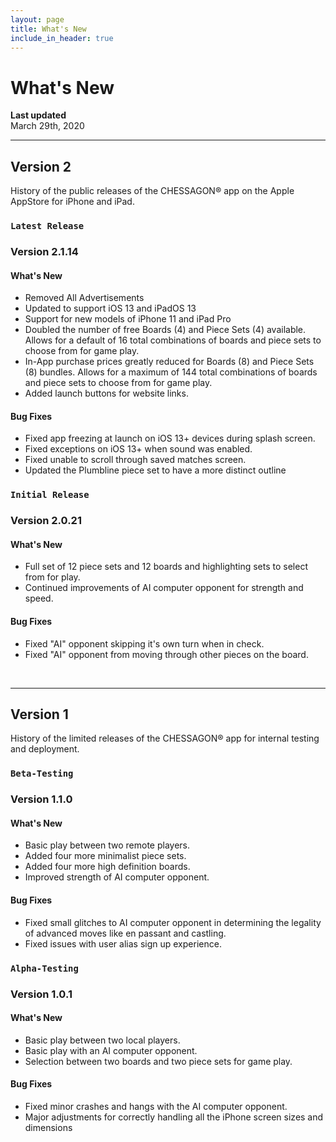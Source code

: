 ```yaml
---
layout: page
title: What's New
include_in_header: true
---
```


# What's New

**Last updated**  
March 29th, 2020

________

## **Version 2**
History of the public releases of the CHESSAGON® app on the Apple AppStore for iPhone and iPad.

### `Latest Release`
### **Version 2.1.14**
#### What's New
- Removed All Advertisements
- Updated to support iOS 13 and iPadOS 13
- Support for new models of iPhone 11 and iPad Pro
- Doubled the number of free Boards (4) and Piece Sets (4) available. Allows for a default of 16 total combinations of boards and piece sets to choose from for game play.
- In-App purchase prices greatly reduced for Boards (8) and Piece Sets (8) bundles. Allows for a maximum of 144 total combinations of boards and piece sets to choose from for game play.
- Added launch buttons for website links.

#### Bug Fixes
- Fixed app freezing at launch on iOS 13+ devices during splash screen.
- Fixed exceptions on iOS 13+ when sound was enabled.
- Fixed unable to scroll through saved matches screen.
- Updated the Plumbline piece set to have a more distinct outline


### `Initial Release`
### **Version 2.0.21**
#### What's New
- Full set of  12 piece sets and 12  boards and highlighting sets to select from for play. 
- Continued improvements of AI computer opponent for strength and speed.

#### Bug Fixes
- Fixed "AI" opponent skipping it's own turn when in check.
- Fixed "AI" opponent from moving through other pieces on the board.

<br>

________

## **Version 1**
History of the limited releases of the CHESSAGON® app for internal testing and deployment.

### `Beta-Testing`
### **Version 1.1.0**
#### What's New
- Basic play between two remote  players.
- Added four more minimalist piece sets.
- Added four more high definition boards.
- Improved strength of AI computer opponent.

#### Bug Fixes
- Fixed small glitches to AI computer opponent in determining the legality of advanced moves like en passant and castling.
- Fixed issues with user alias sign up experience.

### `Alpha-Testing`
### Version 1.0.1
#### What's New
- Basic play between two local players.
- Basic play with an AI computer opponent.
- Selection between two boards and two piece sets for game play.

#### Bug Fixes
- Fixed minor crashes and hangs with the AI computer opponent.
- Major adjustments for correctly handling all the iPhone screen sizes and dimensions
